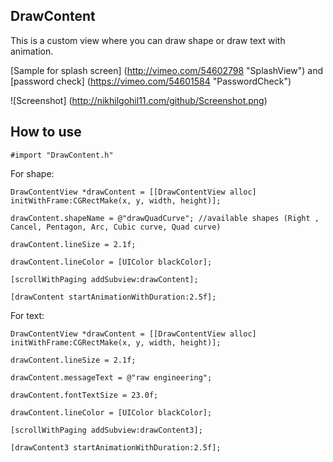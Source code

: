 ## DrawContent ##

This is a custom view where you can draw shape or draw text with animation.

[Sample for splash screen] (http://vimeo.com/54602798 "SplashView") and [password check] (https://vimeo.com/54601584 "PasswordCheck")


![Screenshot] (http://nikhilgohil11.com/github/Screenshot.png)



## How to use ##
	#import "DrawContent.h"
	
For shape:

	DrawContentView *drawContent = [[DrawContentView alloc] initWithFrame:CGRectMake(x, y, width, height)];

	drawContent.shapeName = @"drawQuadCurve"; //available shapes (Right , Cancel, Pentagon, Arc, Cubic curve, Quad curve)

	drawContent.lineSize = 2.1f;

    drawContent.lineColor = [UIColor blackColor];

	[scrollWithPaging addSubview:drawContent];

    [drawContent startAnimationWithDuration:2.5f];

For text:

	DrawContentView *drawContent = [[DrawContentView alloc] initWithFrame:CGRectMake(x, y, width, height)];

	drawContent.lineSize = 2.1f;

	drawContent.messageText = @"raw engineering";

	drawContent.fontTextSize = 23.0f;

	drawContent.lineColor = [UIColor blackColor];

	[scrollWithPaging addSubview:drawContent3];

    [drawContent3 startAnimationWithDuration:2.5f];